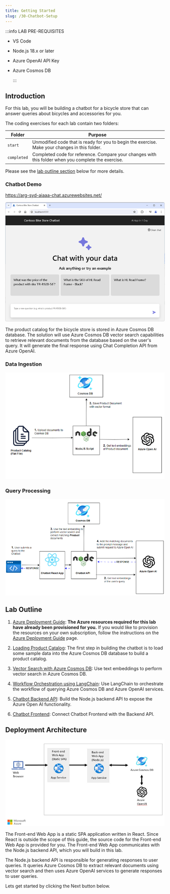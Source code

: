 ```yaml
---
title: Getting Started
slug: /30-Chatbot-Setup
---
```


:::info LAB PRE-REQUISITES

- VS Code
- Node.js 18.x or later
- Azure OpenAI API Key
- Azure Cosmos DB

  :::

## Introduction

For this lab, you will be building a chatbot for a bicycle store that can answer queries about bicycles and accessories for you.

The coding exercises for each lab contain two folders:

| Folder      | Purpose                                                                                             |
|-------------|-----------------------------------------------------------------------------------------------------|
| `start`     | Unmodified code that is ready for you to begin the exercise. Make your changes in this folder.      |
| `completed` | Completed code for reference. Compare your changes with this folder when you complete the exercise. |

Please see the [lab outline section](#lab-outline) below for more details.

### Chatbot Demo

https://arg-syd-aiaaa-chat.azurewebsites.net/

![alt text](images/chatbot-image.png)

The product catalog for the bicycle store is stored in Azure Cosmos DB database. The solution will use Azure Cosmos DB vector search capabilities to retrieve relevant documents from the database based on the user's query. It will generate the final response using Chat Completion API from Azure OpenAI.

### Data Ingestion

![RAG](images/rag_design_data_ingestion.png)

### Query Processing

![RAG](images/rag_design.png)

## Lab Outline

1. [Azure Deployment Guide](/03-Part-3-Building-Chatbot/1-Azure-Deployment.md): **The Azure resources required for this lab have already been provisioned for you.** If you would like to provision the resources on your own subscription, follow the instructions on the [Azure Deployment Guide](/03-Part-3-Building-Chatbot/1-Azure-Deployment.md) page.

2. [Loading Product Catalog](/03-Part-3-Building-Chatbot/2-Load-Product-Catalog.md): The first step in building the chatbot is to load some sample data into the Azure Cosmos DB database to build a product catalog.

3. [Vector Search with Azure Cosmos DB](/03-Part-3-Building-Chatbot/3-Vector-Search.md): Use text embeddings to perform vector search in Azure Cosmos DB.

4. [Workflow Orchestration using LangChain](/03-Part-3-Building-Chatbot/4-Using-Langchain.md): Use LangChain to orchestrate the workflow of querying Azure Cosmos DB and Azure OpenAI services.

5. [Chatbot Backend API](/03-Part-3-Building-Chatbot/5-Chatbot-Backend.md): Build the Node.js backend API to expose the Azure Open AI functionality.

6. [Chatbot Frontend](/03-Part-3-Building-Chatbot/6-Chatbot-Frontend.md): Connect Chatbot Frontend with the Backend API.

## Deployment Architecture

![Solution Architecture Diagram](images/architecture.jpg)

The Front-end Web App is a static SPA application written in React. Since React is outside the scope of this guide, the source code for the Front-end Web App is provided for you. The Front-end Web App communicates with the Node.js backend API, which you will build in this lab.

The Node.js backend API is responsible for generating responses to user queries. It queries Azure Cosmos DB to extract relevant documents using vector search and then uses Azure OpenAI services to generate responses to user queries.

Lets get started by clicking the Next button below.